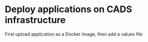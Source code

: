 # Deploy applications on CADS infrastructure

First upload application as a Docker Image, then add a values file

